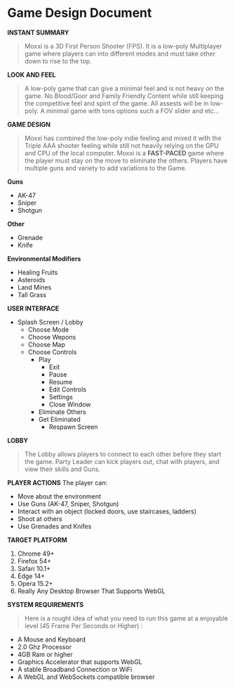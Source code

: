# Game Design Document
**INSTANT SUMMARY**
> Moxxi is a 3D First Person Shooter (FPS). It is a low-poly Multiplayer game where players can into different modes and must take other down to rise to the top.

**LOOK AND FEEL**
> A low-poly game that can give a minimal feel and is not heavy on the game. No Blood/Goor and Family Friendly Content while still keeping the competitive feel and spirit of the game. All assests will be in low-poly. A minimal game with tons options such a FOV slider and etc...

****GAME DESIGN****
> Moxxi has combined the low-poly indie feeling and mixed it with the Triple AAA shooter feeling while still not heavily relying  on the GPU and CPU of the local computer. Moxxi is a **FAST-PACED** game where the player must stay on the move to eliminate the others.  Players have multiple guns and variety to add variations to the Game. 

**Guns**
 - AK-47
 - Sniper
 - Shotgun

**Other**
 - Grenade
 - Knife

 **Environmental Modifiers** 
 - Healing Fruits	 
 - Asteroids
 - Land Mines
 - Tall Grass

**USER INTERFACE**

 - Splash Screen / Lobby
	 - Choose Mode 
	 - Choose Wepons
	 - Choose Map
	 - Choose Controls
		 - Play
			 - Exit 
			 - Pause
			 - Resume
			 - Edit Controls
			 - Settings
			 - Close Window
		- Eliminate Others
		- Get Eliminated
			- Respawn Screen
			
****LOBBY****
> The Lobby allows players to connect to each other before they start the game. 
Party Leader can kick players out, chat with players, and view their skills and Guns.

**PLAYER ACTIONS**
The player can:

-   Move about the environment
-   Use Guns (AK-47, Sniper, Shotgun)
-   Interact with an object (locked doors, use staircases, ladders)
-   Shoot at others
-   Use Grenades and Knifes

**TARGET PLATFORM**

1. Chrome 49+
 2. Firefox 54+
3.  Safari 10.1+
4. Edge 14+
5. Opera 15.2+
6. Really Any Desktop Browser That Supports WebGL

**SYSTEM REQUIREMENTS**

> Here is a rought idea of what you need to run this game at a enjoyable level (45 Frame Per Seconds or Higher) :
-  A Mouse and Keyboard
-  2.0 Ghz Processor
- 4GB Ram or higher
- Graphics Accelerator that supports WebGL
- A stable Broadband Connection or WiFi
- A WebGL and WebSockets compatible browser 
